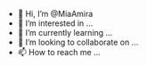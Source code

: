 - 👋 Hi, I’m @MiaAmira
- 👀 I’m interested in ...
- 🌱 I’m currently learning ...
- 💞️ I’m looking to collaborate on ...
- 📫 How to reach me ...

<!---
MiaAmira/MiaAmira is a ✨ special ✨ repository because its `README.md` (this file) appears on your GitHub profile.
You can click the Preview link to take a look at your changes.
--->
